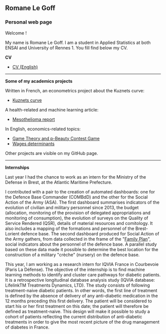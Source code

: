 ## Romane Le Goff
### Personal web page

Welcome ! 

My name is Romane Le Goff. I am a student in Applied Statistics at both ENSAI and University of Rennes 1. You fill find below my CV.

**CV**

* [CV (English)](/CV_Romane_Le-Goff_English.pdf)

******

**Some of my academics projects**

Written in French, an econometrics project about the Kuznets curve:
* [Kuznets curve](/Kuznets.pdf) 

A health-related and machine learning article:
* [Mesothelioma report](/mesothelioma_report.pdf) 

In English, economics-related topics:
* [Game Theory and p-Beauty Contest Game](/p-beauty-contest-cw.pdf) 
* [Wages determinants](/ECN2005_CROSS_SECTION_CW.pdf) 

Other projects are visible on my GitHub page.

******

**Internships**

Last year I had the chance to work as an intern for the Ministry of the Defense in Brest, at the Atlantic Maritime Prefecture. 

I contributed with a pair to the creation of automated dashboards: one for the Defence Base Commander (COMBdD) and the other for the Social Action of the Army (ASA). The first dashboard summarises indicators of the evolution of civilian and military personnel since 2013, the budget (allocation, monitoring of the provision of delegated appropriations and monitoring of consumption), the evolution of surveys on the Quality of Service Rendered (QSR), details of material resources and comitology. It also includes a mapping of the formations and personnel of the Brest-Lorient defence base.
The second dashboard produced for Social Action of the Army gathers, from data collected in the frame of the "[Family Plan](https://www.defense.gouv.fr/english/familles/votre-espace/plan-d-accompagnement-des-familles/les-mesures-du-plan-famille)", social indicators about the personnel of the defence base. A parallel study based on these data made it possible to determine the best location for the construction of a military "crèche" (nursery) on the defence base.

This year, I am working as a research intern for IQVIA France in Courbevoie (Paris La Défense). The objective of the internship is to find machine learning methods to identify and cluster care pathways for diabetic patients. It is a retrospective longitudinal database analysis study (IQVIA database: LifelinkTM Treatments Dynamics, LTD). The study consists of following treatment-naive diabetic patients. In other words, the first line of treatment is defined by the absence of delivery of any anti-diabetic medication in the 12 months preceding this first delivery. The patient will be considered to start his or her first treatment on this date; the patient will therefore be defined as treatment-naive. This design will make it possible to study a cohort of patients reflecting the current distribution of anti-diabetic treatments in order to give the most recent picture of the drug management of diabetes in France. 

